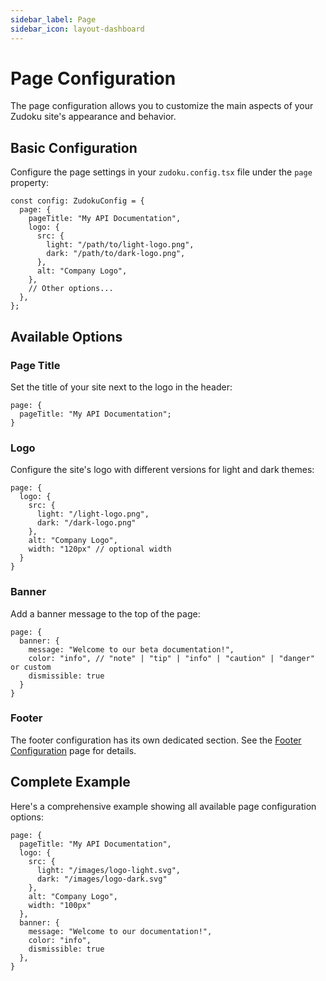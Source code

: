 ```yaml
---
sidebar_label: Page
sidebar_icon: layout-dashboard
---
```


# Page Configuration

The page configuration allows you to customize the main aspects of your Zudoku site's appearance and behavior.

## Basic Configuration

Configure the page settings in your `zudoku.config.tsx` file under the `page` property:

```tsx
const config: ZudokuConfig = {
  page: {
    pageTitle: "My API Documentation",
    logo: {
      src: {
        light: "/path/to/light-logo.png",
        dark: "/path/to/dark-logo.png",
      },
      alt: "Company Logo",
    },
    // Other options...
  },
};
```

## Available Options

### Page Title

Set the title of your site next to the logo in the header:

```tsx
page: {
  pageTitle: "My API Documentation";
}
```

### Logo

Configure the site's logo with different versions for light and dark themes:

```tsx
page: {
  logo: {
    src: {
      light: "/light-logo.png",
      dark: "/dark-logo.png"
    },
    alt: "Company Logo",
    width: "120px" // optional width
  }
}
```

### Banner

Add a banner message to the top of the page:

```tsx
page: {
  banner: {
    message: "Welcome to our beta documentation!",
    color: "info", // "note" | "tip" | "info" | "caution" | "danger" or custom
    dismissible: true
  }
}
```

### Footer

The footer configuration has its own dedicated section. See the [Footer Configuration](./footer) page for details.

## Complete Example

Here's a comprehensive example showing all available page configuration options:

```tsx
page: {
  pageTitle: "My API Documentation",
  logo: {
    src: {
      light: "/images/logo-light.svg",
      dark: "/images/logo-dark.svg"
    },
    alt: "Company Logo",
    width: "100px"
  },
  banner: {
    message: "Welcome to our documentation!",
    color: "info",
    dismissible: true
  },
}
```
